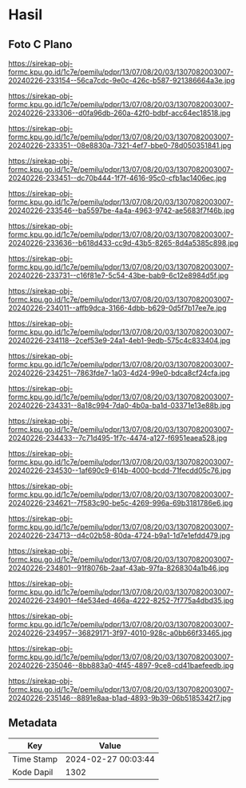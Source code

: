 # Hasil

## Foto C Plano

https://sirekap-obj-formc.kpu.go.id/1c7e/pemilu/pdpr/13/07/08/20/03/1307082003007-20240226-233154--56ca7cdc-9e0c-426c-b587-921386664a3e.jpg

https://sirekap-obj-formc.kpu.go.id/1c7e/pemilu/pdpr/13/07/08/20/03/1307082003007-20240226-233306--d0fa96db-260a-42f0-bdbf-acc64ec18518.jpg

https://sirekap-obj-formc.kpu.go.id/1c7e/pemilu/pdpr/13/07/08/20/03/1307082003007-20240226-233351--08e8830a-7321-4ef7-bbe0-78d050351841.jpg

https://sirekap-obj-formc.kpu.go.id/1c7e/pemilu/pdpr/13/07/08/20/03/1307082003007-20240226-233451--dc70b444-1f7f-4616-95c0-cfb1ac1406ec.jpg

https://sirekap-obj-formc.kpu.go.id/1c7e/pemilu/pdpr/13/07/08/20/03/1307082003007-20240226-233546--ba5597be-4a4a-4963-9742-ae5683f7f46b.jpg

https://sirekap-obj-formc.kpu.go.id/1c7e/pemilu/pdpr/13/07/08/20/03/1307082003007-20240226-233636--b618d433-cc9d-43b5-8265-8d4a5385c898.jpg

https://sirekap-obj-formc.kpu.go.id/1c7e/pemilu/pdpr/13/07/08/20/03/1307082003007-20240226-233731--c16f81e7-5c54-43be-bab9-6c12e8984d5f.jpg

https://sirekap-obj-formc.kpu.go.id/1c7e/pemilu/pdpr/13/07/08/20/03/1307082003007-20240226-234011--affb9dca-3166-4dbb-b629-0d5f7b17ee7e.jpg

https://sirekap-obj-formc.kpu.go.id/1c7e/pemilu/pdpr/13/07/08/20/03/1307082003007-20240226-234118--2cef53e9-24a1-4eb1-9edb-575c4c833404.jpg

https://sirekap-obj-formc.kpu.go.id/1c7e/pemilu/pdpr/13/07/08/20/03/1307082003007-20240226-234251--7863fde7-1a03-4d24-99e0-bdca8cf24cfa.jpg

https://sirekap-obj-formc.kpu.go.id/1c7e/pemilu/pdpr/13/07/08/20/03/1307082003007-20240226-234331--8a18c994-7da0-4b0a-ba1d-03371e13e88b.jpg

https://sirekap-obj-formc.kpu.go.id/1c7e/pemilu/pdpr/13/07/08/20/03/1307082003007-20240226-234433--7c71d495-1f7c-4474-a127-f6951eaea528.jpg

https://sirekap-obj-formc.kpu.go.id/1c7e/pemilu/pdpr/13/07/08/20/03/1307082003007-20240226-234530--1af690c9-614b-4000-bcdd-71fecdd05c76.jpg

https://sirekap-obj-formc.kpu.go.id/1c7e/pemilu/pdpr/13/07/08/20/03/1307082003007-20240226-234621--7f583c90-be5c-4269-996a-69b3181786e6.jpg

https://sirekap-obj-formc.kpu.go.id/1c7e/pemilu/pdpr/13/07/08/20/03/1307082003007-20240226-234713--d4c02b58-80da-4724-b9a1-1d7e1efdd479.jpg

https://sirekap-obj-formc.kpu.go.id/1c7e/pemilu/pdpr/13/07/08/20/03/1307082003007-20240226-234801--91f8076b-2aaf-43ab-97fa-8268304a1b46.jpg

https://sirekap-obj-formc.kpu.go.id/1c7e/pemilu/pdpr/13/07/08/20/03/1307082003007-20240226-234901--f4e534ed-466a-4222-8252-7f775a4dbd35.jpg

https://sirekap-obj-formc.kpu.go.id/1c7e/pemilu/pdpr/13/07/08/20/03/1307082003007-20240226-234957--36829171-3f97-4010-928c-a0bb66f33465.jpg

https://sirekap-obj-formc.kpu.go.id/1c7e/pemilu/pdpr/13/07/08/20/03/1307082003007-20240226-235046--8bb883a0-4f45-4897-9ce8-cd41baefeedb.jpg

https://sirekap-obj-formc.kpu.go.id/1c7e/pemilu/pdpr/13/07/08/20/03/1307082003007-20240226-235146--8891e8aa-b1ad-4893-9b39-06b5185342f7.jpg


## Metadata

| Key        | Value               |
| ---------- | ------------------- |
| Time Stamp | 2024-02-27 00:03:44 |
| Kode Dapil | 1302                |



